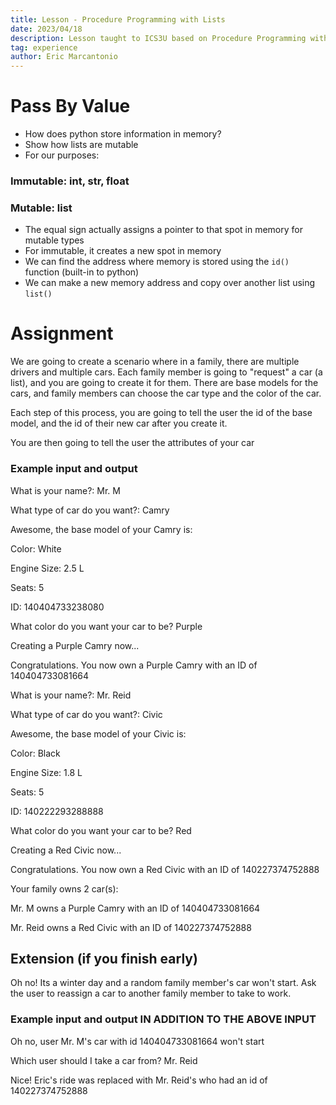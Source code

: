 ```yaml
---
title: Lesson - Procedure Programming with Lists
date: 2023/04/18
description: Lesson taught to ICS3U based on Procedure Programming with Lists
tag: experience
author: Eric Marcantonio
---
```


# Pass By Value

- How does python store information in memory?
- Show how lists are mutable 
- For our purposes:

### Immutable: int, str, float
### Mutable: list

- The equal sign actually assigns a pointer to that spot in memory for mutable types
- For immutable, it creates a new spot in memory
- We can find the address where memory is stored using the `id()` function (built-in to python)
- We can make a new memory address and copy over another list using `list()`

# Assignment

We are going to create a scenario where in a family, there are multiple drivers and multiple cars.
Each family member is going to "request" a car (a list), and you are going to create it for them.
There are base models for the cars, and family members can choose the car type and the color of the car.

Each step of this process, you are going to tell the user the id of the base model, and the id of their new car after you create it.

You are then going to tell the user the attributes of your car

### Example input and output
What is your name?: Mr. M

What type of car do you want?: Camry

Awesome, the base model of your Camry is:

Color: White

Engine Size: 2.5 L

Seats: 5

ID: 140404733238080

What color do you want your car to be? Purple

Creating a Purple Camry now...

Congratulations. You now own a Purple Camry with an ID of 140404733081664

What is your name?: Mr. Reid

What type of car do you want?: Civic

Awesome, the base model of your Civic is:

Color: Black

Engine Size: 1.8 L

Seats: 5

ID: 140222293288888

What color do you want your car to be? Red

Creating a Red Civic now...

Congratulations. You now own a Red Civic with an ID of 140227374752888

Your family owns 2 car(s):

Mr. M owns a Purple Camry with an ID of 140404733081664

Mr. Reid owns a Red Civic with an ID of 140227374752888

## Extension (if you finish early)
Oh no! Its a winter day and a random family member's car won't start. Ask the user to reassign a car to another family member to take to work.

### Example input and output IN ADDITION TO THE ABOVE INPUT

Oh no, user Mr. M's car with id 140404733081664 won't start

Which user should I take a car from? Mr. Reid

Nice! Eric's ride was replaced with Mr. Reid's who had an id of 140227374752888

